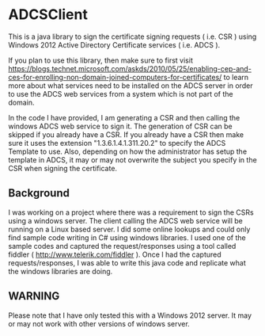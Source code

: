 # ADCSClient
This is a java library to sign the certificate signing requests ( i.e. CSR ) using Windows 2012 Active Directory Certificate services ( i.e. ADCS ).

If you plan to use this library, then make sure to first visit https://blogs.technet.microsoft.com/askds/2010/05/25/enabling-cep-and-ces-for-enrolling-non-domain-joined-computers-for-certificates/ to learn more about what services need to be installed on the ADCS server in order to use the ADCS web services from a system which is not part of the domain.

In the code I have provided, I am generating a CSR and then calling the windows ADCS web service to sign it. The generation of CSR can be skipped if you already have a CSR. If you already have a CSR then make sure it uses the extension "1.3.6.1.4.1.311.20.2" to specify the ADCS Template to use. Also, depending on how the administrator has setup the template in ADCS, it may or may not overwrite the subject you specify in the CSR when signing the certificate.

## Background
I was working on a project where there was a requirement to sign the CSRs using a windows server. The client calling the ADCS web service will be running on a Linux based server. I did some online lookups and could only find sample code writing in C# using windows libraries. I used one of the sample codes and captured the request/responses using a tool called fiddler ( http://www.telerik.com/fiddler ). Once I had the captured requests/responses, I was able to write this java code and replicate what the windows libraries are doing.

## WARNING
Please note that I have only tested this with a Windows 2012 server. It may or may not work with other versions of windows server.
